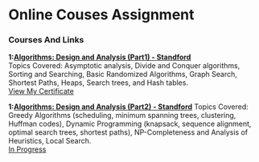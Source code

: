 # Online Couses Assignment

### Courses And Links

<b>1:[Algorithms: Design and Analysis (Part1) - Standford](https://lagunita.stanford.edu/courses/course-v1:Engineering+Algorithms1+SelfPaced/about)</b>    
Topics Covered: Asymptotic analysis, Divide and
Conquer algorithms, Sorting and Searching, Basic Randomized
Algorithms, Graph Search, Shortest Paths, Heaps, Search trees, and Hash
tables.</br>
[View My Certificate](https://prod-cert-bucket.s3.amazonaws.com/downloads/1131c1d1ffe449a5a0463b033dc1662c/Statement.pdf)

<b>1:[Algorithms: Design and Analysis (Part2) - Standford](https://lagunita.stanford.edu/courses/course-v1:Engineering+Algorithms2+SelfPaced/course/)</b>
Topics Covered: Greedy Algorithms (scheduling, minimum spanning trees, clustering, Huffman codes), Dynamic Programming (knapsack, sequence alignment, optimal search trees, shortest paths), NP-Completeness and Analysis of Heuristics, Local Search.</br>
[In Progress]()
